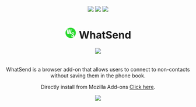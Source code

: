 <!-- Header -->
<div align="center">
  <img src="https://img.shields.io/amo/stars/whatsend">
  <img src="https://img.shields.io/amo/users/whatsend">
  <img src="https://img.shields.io/amo/v/whatsend">

  <h1><img src="/src/img/icon.png"> WhatSend</h1>
  
  <img width="50%" src="https://user-images.githubusercontent.com/48857416/165642616-8dd56457-b6ce-4fb4-966b-7e85e77c3ab6.png">
  
  <p><br>WhatSend is a browser add-on that allows users to connect to non-contacts without saving them in the phone book.</p>
  <p>Directly install from Mozilla Add-ons <a href="https://addons.mozilla.org/en-US/firefox/addon/whatsend/">Click here</a>.
    
 </div>

<!-- Footer -->
<div align="center">
  <a href="https://ko-fi.com/S6S76FXRP">
    <img src="https://ko-fi.com/img/githubbutton_sm.svg">
  </a>
</div>

